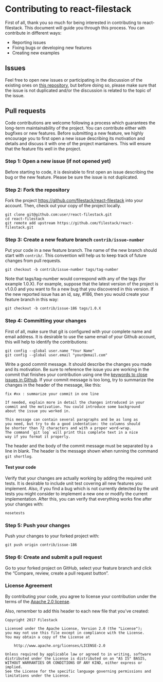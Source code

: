 # Contributing to react-filestack

First of all, thank you so much for being interested in contributing to react-filestack. This document will guide you through this process. You can contribute in different ways:

- Reporting issues
- Fixing bugs or developing new features
- Creating new examples

## Issues
Feel free to open new issues or participating in the discussion of the existing ones on
[this repository](https://github.com/filestack/react-filestack/issues), but before doing so, please make sure that the issue is not duplicated and/or the discussion is related to the topic of the issue.

## Pull requests
Code contributions are welcome following a process which guarantees the long-term maintainability of the project.
You can contribute either with bugfixes or new features. Before submitting a new feature, we highly encourage you to first open a new issue describing its motivation and details and discuss it with one of the project mantainers. This will ensure that the feature fits well in the project.

### Step 1: Open a new issue (if not opened yet)
Before starting to code, it is desirable to first open an issue describing the bug or the new feature. Please be sure the issue is not duplicated.

### Step 2: Fork the repository
Fork the project https://github.com/filestack/react-filestack into your account. Then, check out your copy of the project locally.
```
git clone git@github.com:user/react-filestack.git
cd react-filestack
git remote add upstream https://github.com/filestack/react-filestack.git
```

### Step 3: Create a new feature branch `contrib/issue-number`
Put your code in a new feature branch. The name of the new branch should start with `contrib/`. This convention will help us to keep track of future changes from pull requests.
```
git checkout -b contrib/issue-number tags/tag-number
```
Note that tags/tag-number would correspond with any of the tags (for example 1.0.X). For example, suppose that the latest version of the project is v1.0.0 and you want to fix a new bug that you discovered in this version. If the new reported issue has an id, say, #186, then you would create your feature branch in this way:
```
git checkout -b contrib/issue-186 tags/1.0.X
```

### Step 4: Committing your changes
First of all, make sure that git is configured with your complete name and email address. It is desirable to use the same email of your Github account, this will help to identify the contributions:
```
git config --global user.name "Your Name"
git config --global user.email "your@email.com"
```
Write a good commit message. It should describe the changes you made and its motivation. Be sure to reference the issue you are working in the commit that finishes your contribution using one the [keywords to close issues in Github](https://help.github.com/articles/closing-issues-via-commit-messages/).
If your commit message is too long, try to summarize the changes in the header of the message, like this:
```
fix #xx : summarize your commit in one line

If needed, explain more in detail the changes introduced in your
commit and the motivation. You could introduce some background
about the issue you worked in.

This message can contain several paragraphs and be as long as
you need, but try to do a good indentation: the columns should
be shorter than 72 characters and with a proper word-wrap.
The command `git log` will print this complete text in a nice
way if you format it properly.
```
The header and the body of the commit message must be separated by a line in blank. The header is the message shown when running the command `git shortlog`.

#### Test your code
Verify that your changes are actually working by adding the required unit tests. It is desirable to include unit test covering all new features you implement. Also, if you find a bug which is not currently detected by the unit tests you might consider to implement a new one or modify the current implementation. After this, you can verify that everything works fine after your changes with:

```
nosetests
```

### Step 5: Push your changes

Push your changes to your forked project with:
```
git push origin contrib/issue-186
```

### Step 6: Create and submit a pull request
Go to your forked project on GitHub, select your feature branch and click the “Compare, review, create a pull request button”.


### License Agreement
By contributing your code, you agree to license your contribution under the terms of the [Apache 2.0 license](https://raw.githubusercontent.com/citiususc/hipster/4ca93e681ad7335acbd0bea9e49fe678d56f3519/LICENSE).

Also, remember to add this header to each new file that you’ve created:

```
Copyright 2017 Filestack

Licensed under the Apache License, Version 2.0 (the "License");
you may not use this file except in compliance with the License.
You may obtain a copy of the License at

    http://www.apache.org/licenses/LICENSE-2.0

Unless required by applicable law or agreed to in writing, software
distributed under the License is distributed on an "AS IS" BASIS,
WITHOUT WARRANTIES OR CONDITIONS OF ANY KIND, either express or implied.
See the License for the specific language governing permissions and
limitations under the License.
```
